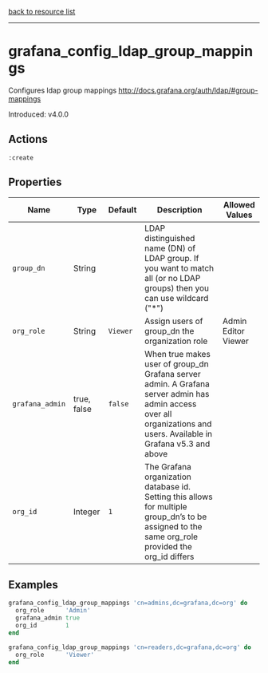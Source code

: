 [back to resource list](https://github.com/sous-chefs/grafana#resources)

---

# grafana_config_ldap_group_mappings

Configures ldap group mappings <http://docs.grafana.org/auth/ldap/#group-mappings>

Introduced: v4.0.0

## Actions

`:create`

## Properties

| Name              | Type          |  Default                 | Description                                                               | Allowed Values
| ----------------- | ------------- | ------------------------ | ------------------------------------------------------------------------- | --------------- |
| `group_dn`        | String        |                          | LDAP distinguished name (DN) of LDAP group. If you want to match all (or no LDAP groups) then you can use wildcard ("*") |
| `org_role`        | String        | `Viewer`                 | Assign users of group_dn the organization role | Admin Editor Viewer
| `grafana_admin`   | true, false   | `false`                  | When true makes user of group_dn Grafana server admin. A Grafana server admin has admin access over all organizations and users. Available in Grafana v5.3 and above|
| `org_id`          | Integer       | `1`                      | The Grafana organization database id. Setting this allows for multiple group_dn’s to be assigned to the same org_role provided the org_id differs |

## Examples

```ruby
grafana_config_ldap_group_mappings 'cn=admins,dc=grafana,dc=org' do
  org_role      'Admin'
  grafana_admin true
  org_id        1
end
```

```ruby
grafana_config_ldap_group_mappings 'cn=readers,dc=grafana,dc=org' do
  org_role      'Viewer'
end
```

